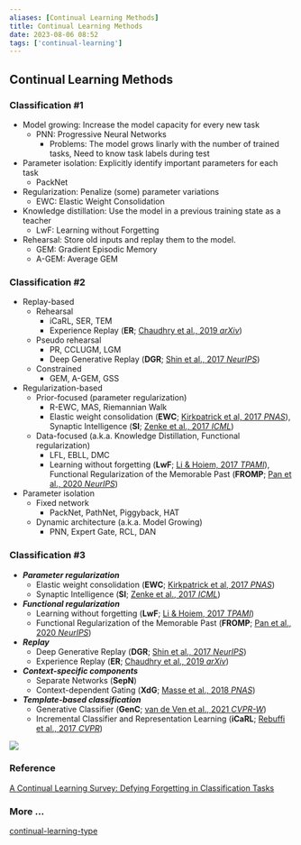 ```yaml
---
aliases: [Continual Learning Methods]
title: Continual Learning Methods
date: 2023-08-06 08:52
tags: ['continual-learning']
---
```


## Continual Learning Methods

### Classification #1

- Model growing: Increase the model capacity for every new task
  - PNN: Progressive Neural Networks
    - Problems: The model grows linarly with the number of trained tasks, Need to know task labels during test
- Parameter isolation: Explicitly identify important parameters for each task
  - PackNet
- Regularization: Penalize (some) parameter variations
  - EWC: Elastic Weight Consolidation
- Knowledge distillation: Use the model in a previous training state as a teacher
  - LwF: Learning without Forgetting
- Rehearsal: Store old inputs and replay them to the model.
  - GEM: Gradient Episodic Memory
  - A-GEM: Average GEM

### Classification #2

- Replay-based
  - Rehearsal
    - iCaRL, SER, TEM
    - Experience Replay (**ER**; [Chaudhry et al., 2019 _arXiv_](https://arxiv.org/abs/1902.10486))
  - Pseudo rehearsal
    - PR, CCLUGM, LGM
    - Deep Generative Replay (**DGR**; [Shin et al., 2017 _NeurIPS_](https://proceedings.neurips.cc/paper/2017/hash/0efbe98067c6c73dba1250d2beaa81f9-Abstract.html))
  - Constrained
    - GEM, A-GEM, GSS
- Regularization-based
  - Prior-focused (parameter regularization)
    - R-EWC, MAS, Riemannian Walk
    - Elastic weight consolidation (**EWC**; [Kirkpatrick et al, 2017 _PNAS_](https://www.pnas.org/doi/10.1073/pnas.1611835114)), Synaptic Intelligence (**SI**; [Zenke et al., 2017 _ICML_](http://proceedings.mlr.press/v70/zenke17a))
  - Data-focused (a.k.a. Knowledge Distillation, Functional regularization)
    - LFL, EBLL, DMC
    - Learning without forgetting (**LwF**; [Li & Hoiem, 2017 _TPAMI_](https://ieeexplore.ieee.org/abstract/document/8107520)), Functional Regularization of the Memorable Past (**FROMP**; [Pan et al., 2020 _NeurIPS_](https://proceedings.neurips.cc/paper/2020/hash/2f3bbb9730639e9ea48f309d9a79ff01-Abstract.html))
- Parameter isolation
  - Fixed network
    - PackNet, PathNet, Piggyback, HAT
  - Dynamic architecture (a.k.a. Model Growing)
    - PNN, Expert Gate, RCL, DAN

### Classification #3

- _**Parameter regularization**_
    - Elastic weight consolidation (**EWC**; [Kirkpatrick et al, 2017 _PNAS_](https://www.pnas.org/doi/10.1073/pnas.1611835114))
    - Synaptic Intelligence (**SI**; [Zenke et al., 2017 _ICML_](http://proceedings.mlr.press/v70/zenke17a))
- _**Functional regularization**_
    - Learning without forgetting (**LwF**; [Li & Hoiem, 2017 _TPAMI_](https://ieeexplore.ieee.org/abstract/document/8107520))
    - Functional Regularization of the Memorable Past (**FROMP**; [Pan et al., 2020 _NeurIPS_](https://proceedings.neurips.cc/paper/2020/hash/2f3bbb9730639e9ea48f309d9a79ff01-Abstract.html))
- _**Replay**_
    - Deep Generative Replay (**DGR**; [Shin et al., 2017 _NeurIPS_](https://proceedings.neurips.cc/paper/2017/hash/0efbe98067c6c73dba1250d2beaa81f9-Abstract.html))
    - Experience Replay (**ER**; [Chaudhry et al., 2019 _arXiv_](https://arxiv.org/abs/1902.10486))
- _**Context-specific components**_
    - Separate Networks (**SepN**)
    - Context-dependent Gating (**XdG**; [Masse et al., 2018 _PNAS_](https://www.pnas.org/doi/abs/10.1073/pnas.1803839115))
- _**Template-based classification**_
    - Generative Classifier (**GenC**; [van de Ven et al., 2021 _CVPR-W_](https://openaccess.thecvf.com/content/CVPR2021W/CLVision/html/van_de_Ven_Class-Incremental_Learning_With_Generative_Classifiers_CVPRW_2021_paper.html))
    - Incremental Classifier and Representation Learning (**iCaRL**; [Rebuffi et al., 2017 _CVPR_](https://openaccess.thecvf.com/content_cvpr_2017/html/Rebuffi_iCaRL_Incremental_Classifier_CVPR_2017_paper.html))

![](https://github.com/GMvandeVen/continual-learning/raw/master/figures/strategies.png)
### Reference

[A Continual Learning Survey: Defying Forgetting in Classification Tasks](https://ieeexplore.ieee.org/abstract/document/9349197)

### More …

[continual-learning-type](continual-learning-type.md)
